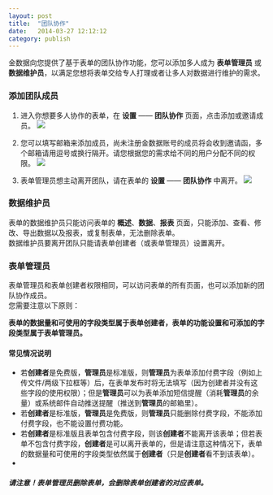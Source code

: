 ```yaml
---
layout: post
title:  "团队协作"
date:   2014-03-27 12:12:12
category: publish
---
```


金数据向您提供了基于表单的团队协作功能，您可以添加多人成为 **表单管理员** 或 **数据维护员**，以满足您想将表单交给专人打理或者让多人对数据进行维护的需求。

### 添加团队成员

1. 进入你想要多人协作的表单，在 **设置** —— **团队协作** 页面，点击添加或邀请成员。
	![](http://jinshuju-help-pics.b0.upaiyun.com/images/team-1.png)

2. 您可以填写邮箱来添加成员，尚未注册金数据账号的成员将会收到邀请函，多个邮箱请用逗号或换行隔开。请您根据您的需求给不同的用户分配不同的权限。
	![](http://jinshuju-help-pics.b0.upaiyun.com/images/team-2.png)

3. 表单管理员想主动离开团队，请在表单的 **设置** —— **团队协作** 中离开。
	![](http://jinshuju-help-pics.b0.upaiyun.com/images/team-3.png)

### 数据维护员

表单的数据维护员只能访问表单的 **概述**、**数据**、**报表** 页面，只能添加、查看、修改、导出数据以及报表，或复制表单，无法删除表单。  
数据维护员要离开团队只能请表单创建者（或表单管理员）设置离开。

### 表单管理员

表单管理员和表单创建者权限相同，可以访问表单的所有页面，也可以添加新的团队协作成员。  
您需要注意以下原则：

**表单的数据量和可使用的字段类型属于表单创建者，表单的功能设置和可添加的字段类型属于表单管理员。**

#### 常见情况说明

* 若**创建者**是免费版，**管理员**是标准版，则**管理员**为表单添加付费字段（例如上传文件/两级下拉框等）后，在表单发布时将无法填写（因为创建者并没有这些字段的使用权限）；但是**管理员**可以为表单添加短信提醒（消耗**管理员**的余量）或系统邮件自动推送提醒（推送到**管理员**的邮箱里）。
* 若**创建者**是标准版，**管理员**是免费版，则**管理员**只能删除付费字段，不能添加付费字段，也不能设置付费功能。
* 若**创建者**是标准版且表单包含付费字段，则该**创建者**不能离开该表单；但若表单不包含付费字段，**创建者**是可以离开表单的，但是请注意这种情况下，表单的数据量和可使用的字段类型依然属于**创建者**（只是**创建者**看不到该表单）。
* 

##### 请注意！**表单管理员**删除表单，会删除**表单创建者**的对应表单。
